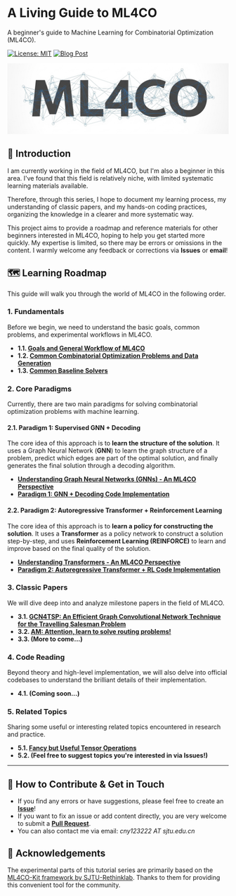 # A Living Guide to ML4CO
A beginner's guide to Machine Learning for Combinatorial Optimization (ML4CO).

[![License: MIT](https://img.shields.io/badge/License-MIT-yellow.svg)](https://opensource.org/licenses/MIT)
[![Blog Post](https://img.shields.io/badge/Blog-cny123222.github.io-brightgreen)](https://cny123222.github.io/)

![](ml4co.jpg)

## 👋 Introduction

I am currently working in the field of ML4CO, but I'm also a beginner in this area. I've found that this field is relatively niche, with limited systematic learning materials available.

Therefore, through this series, I hope to document my learning process, my understanding of classic papers, and my hands-on coding practices, organizing the knowledge in a clearer and more systematic way.

This project aims to provide a roadmap and reference materials for other beginners interested in ML4CO, hoping to help you get started more quickly. My expertise is limited, so there may be errors or omissions in the content. I warmly welcome any feedback or corrections via **Issues** or **email**!

## 🗺️ Learning Roadmap

This guide will walk you through the world of ML4CO in the following order.

### 1. Fundamentals
Before we begin, we need to understand the basic goals, common problems, and experimental workflows in ML4CO.

- **1.1. [Goals and General Workflow of ML4CO](https://cny123222.github.io/2025/07/25/A-Living-Guide-to-ML4CO/)**
- **1.2. [Common Combinatorial Optimization Problems and Data Generation](https://cny123222.github.io/2025/07/28/Common-CO-Problems-in-ML4CO/)**
- **1.3. [Common Baseline Solvers](https://cny123222.github.io/2025/07/28/Traditional-Solver-Baselines-in-ML4CO/)**

### 2. Core Paradigms
Currently, there are two main paradigms for solving combinatorial optimization problems with machine learning.

#### 2.1. Paradigm 1: Supervised GNN + Decoding
The core idea of this approach is to **learn the structure of the solution**. It uses a Graph Neural Network (**GNN**) to learn the graph structure of a problem, predict which edges are part of the optimal solution, and finally generates the final solution through a decoding algorithm.

- **[Understanding Graph Neural Networks (GNNs) - An ML4CO Perspective](https://cny123222.github.io/2025/07/26/Understading-GNN-An-ML4CO-perspective/)**
- **[Paradigm 1: GNN + Decoding Code Implementation](https://cny123222.github.io/2025/07/27/Paradigm-1-Supervised-GNN-Decoding/)**

#### 2.2. Paradigm 2: Autoregressive Transformer + Reinforcement Learning
The core idea of this approach is to **learn a policy for constructing the solution**. It uses a **Transformer** as a policy network to construct a solution step-by-step, and uses **Reinforcement Learning (REINFORCE)** to learn and improve based on the final quality of the solution.

- **[Understanding Transformers - An ML4CO Perspective](https://cny123222.github.io/2025/07/26/Understading-Transformer-An-ML4CO-perspective/)**
- **[Paradigm 2: Autoregressive Transformer + RL Code Implementation](https://cny123222.github.io/2025/08/01/Paradigm-2-Autoregressive-Transformer-RL/)**


### 3. Classic Papers
We will dive deep into and analyze milestone papers in the field of ML4CO.

- **3.1. [GCN4TSP: An Efficient Graph Convolutional Network Technique for the Travelling Salesman Problem](https://cny123222.github.io/2025/07/30/Paper-Reading-1-GCN4TSP/)**
- **3.2. [AM: Attention, learn to solve routing problems!](https://cny123222.github.io/2025/07/30/Paper-Reading-2-AM/)**
- **3.3. (More to come...)**

### 4. Code Reading
Beyond theory and high-level implementation, we will also delve into official codebases to understand the brilliant details of their implementation.

- **4.1. (Coming soon...)**

### 5. Related Topics
Sharing some useful or interesting related topics encountered in research and practice.

- **5.1. [Fancy but Useful Tensor Operations](https://cny123222.github.io/2025/08/14/Fancy-but-Useful-Tensor-Operations/)**
- **5.2. (Feel free to suggest topics you're interested in via Issues!)**

---

## 🤝 How to Contribute & Get in Touch
- If you find any errors or have suggestions, please feel free to create an [**Issue**](https://github.com/cny123222/A-Living-Guide-to-ML4CO/issues)!
- If you want to fix an issue or add content directly, you are very welcome to submit a [**Pull Request**](https://github.com/your-username/A-Living-Guide-to-ML4CO/pulls).
- You can also contact me via email: _cny123222 AT sjtu.edu.cn_

## 🙏 Acknowledgements
The experimental parts of this tutorial series are primarily based on the [ML4CO-Kit framework by SJTU-Rethinklab](https://github.com/Thinklab-SJTU/ML4CO-Kit). Thanks to them for providing this convenient tool for the community.